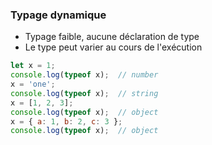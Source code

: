 ### Typage dynamique
* Typage faible, aucune déclaration de type
* Le type peut varier au cours de l'exécution

```javascript
let x = 1;
console.log(typeof x);  // number
x = 'one';
console.log(typeof x);  // string
x = [1, 2, 3];
console.log(typeof x);  // object
x = { a: 1, b: 2, c: 3 };
console.log(typeof x);  // object
```
